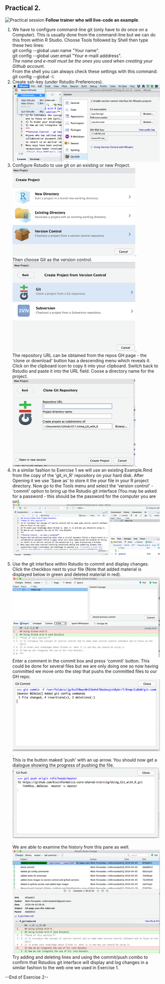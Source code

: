 ## Practical 2. 
![Practical session](https://upload.wikimedia.org/wikipedia/commons/thumb/2/24/Cartoon_Guy_In_Deep_Thought_Using_A_Computer.svg/95px-Cartoon_Guy_In_Deep_Thought_Using_A_Computer.svg.png) **Follow trainer who will live-code an example**.      
1. We have to configure command-line git (only have to do once on a Computer). This is usually done from the command-line but we can do this from within R Studio. Choose Tools followed by Shell then type these two lines:    
git config --global user.name "Your name".   
git config --global user.email "Your e-maill adddress".   
_The name and e-mail must be the ones you used when creating your Github account_.  
From the shell you can always check these settings with this command:    
git config --global -l.  
2. Create ssh-key (under Rstudio Preferences).  
![ss9](Screenshots/SS9_small.png)
3. Configure Rstudio to use git on an existing or new Project.  
![ss6](Screenshots/SS6_small.png).   
Then choose Git as the version control.  
![ss7](Screenshots/SS7_small.png).  
The repository URL can be obtained from the repos GH page - the 'clone or download' button has a descending menu which reveals it. Click on the clipboard icon to copy it into your clipboard. Switch back to Rstudio and paste it into the URL field. Coose a directory name for the project.      
![ss8](Screenshots/SS8_small.png).  
4. In a similar fashion to Exercise 1 we will use an existing  Example.Rmd from the copy of the 'git_in_R' repository on your hard disk. After Opening it we use 'Save as' to store it the your file in your R project directory. Now go to the Tools menu and select the 'version control' - 'commit' option to bring up the Rstudio git interface (You may be asked for a password - this should be the password for the computer you are on).     
![ss3](Screenshots/SS3_small.png).    
5. Use the git interface within Rstudio to commit and display changes.  
Click the checkbox next to your file (Note that added material is displayed below in green and deleted material in red).   
![ss4](Screenshots/SS4_small.png)
Enter a comment in the commit box and press 'commit' button. This could be done for several files but we are only doing one so now having committed we move onto the step that pushs the committed files to our GH repo.   
![ss1](Screenshots/SS1_small.png).  
This is the button maked 'push' with an up arrow. You should now get a dialogue showing the progress of pushing the file.    
![ss2](Screenshots/SS2_small.png).   
We are able to examine the history from this pane as well.  
![ss5](Screenshots/SS5_small.png) 
Try adding and deleting lines and using the commit/push combo to confirm that Rstudios git interface will display and log changes in a similar fashion to the web one we used in Exercise 1.   

--End of Exercise 2--